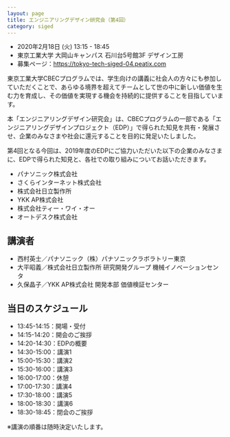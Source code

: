 ```yaml
---
layout: page
title: エンジニアリングデザイン研究会（第4回）
category: siged
---
```


<div class="alert alert-info" role="alert">
<ul>
<li>2020年2月18日 (火) 13:15 - 18:45</li>
<li>東京工業大学 大岡山キャンパス 石川台5号館3F デザイン工房</li>
<li>募集ページ：<a href="https://tokyo-tech-siged-04.peatix.com">https://tokyo-tech-siged-04.peatix.com</a></li>
</ul>
</div>


東京工業大学CBECプログラムでは、学生向けの講義に社会人の方々にも参加していただくことで、あらゆる境界を超えてチームとして世の中に新しい価値を生む力を育成し、その価値を実現する機会を持続的に提供することを目指しています。

本「エンジニアリングデザイン研究会」は、CBECプログラムの一部である「エンジニアリングデザインプロジェクト（EDP）」で得られた知見を共有・発展させ、企業のみなさまや社会に還元することを目的に発足いたしました。

第4回となる今回は、2019年度のEDPにご協力いただいた以下の企業のみなさまに、EDPで得られた知見と、各社での取り組みについてお話いただきます。

* パナソニック株式会社
* さくらインターネット株式会社
* 株式会社日立製作所
* YKK AP株式会社
* 株式会社ティー・ワイ・オー
* オートデスク株式会社

## 講演者

* 西村英士／パナソニック（株）パナソニックラボラトリー東京
* 大平昭義／株式会社日立製作所 研究開発グループ 機械イノベーションセンタ
* 久保晶子／YKK AP株式会社 開発本部 価値検証センター

## 当日のスケジュール

* 13:45-14:15：開場・受付
* 14:15-14:20：開会のご挨拶
* 14:20-14:30：EDPの概要
* 14:30-15:00：講演1
* 15:00-15:30：講演2
* 15:30-16:00：講演3
* 16:00-17:00：休憩
* 17:00-17:30：講演4
* 17:30-18:00：講演5
* 18:00-18:30：講演6
* 18:30-18:45：閉会のご挨拶

※講演の順番は随時決定いたします。
